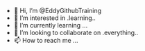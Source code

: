 - 👋 Hi, I’m @EddyGithubTraining
- 👀 I’m interested in .learning..
- 🌱 I’m currently learning ...
- 💞️ I’m looking to collaborate on .everything..
- 📫 How to reach me ...

<!---
EddyGithubTraining/EddyGithubTraining is a ✨ special ✨ repository because its `README.md` (this file) appears on your GitHub profile.
You can click the Preview link to take a look at your changes.
--->
